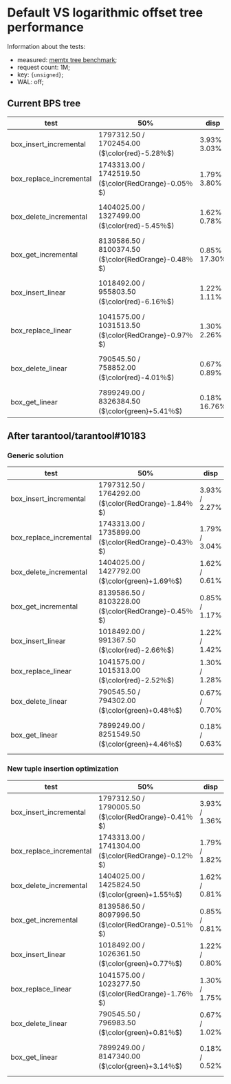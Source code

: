 # Default VS logarithmic offset tree performance

Information about the tests:
- measured: [memtx tree benchmark](https://github.com/tarantool/tarantool/pull/10288);
- request count: 1M;
- key: `{unsigned}`;
- WAL: off;


## Current BPS tree

| test                    | 50%                                                 | disp           | stdev         | t-test                           |
| ----------------------- | --------------------------------------------------- | -------------- | ------------- | -------------------------------- |
| box_insert_incremental  | 1797312.50 /<br>1702454.00 ($\color{red}-5.28％$)       | 3.93% / 3.03%  | 1.40% / 1.14% | ~                                |
| box_replace_incremental | 1743313.00 /<br>1742519.50 ($\color{RedOrange}-0.05％$) | 1.79% / 3.80%  | 0.84% / 1.24% | ~                                |
| box_delete_incremental  | 1404025.00 /<br>1327499.00 ($\color{red}-5.45％$)       | 1.62% / 0.78%  | 0.74% / 0.31% | Regression (t-value 7.33 > 3.47) |
| box_get_incremental     | 8139586.50 /<br>8100374.50 ($\color{RedOrange}-0.48％$) | 0.85% / 17.30% | 0.36% / 5.92% | ~                                |
| box_insert_linear       | 1018492.00 /<br>955803.50 ($\color{red}-6.16％$)        | 1.22% / 1.11%  | 0.85% / 0.46% | Regression (t-value 7.32 > 3.41) |
| box_replace_linear      | 1041575.00 /<br>1031513.50 ($\color{RedOrange}-0.97％$) | 1.30% / 2.26%  | 1.00% / 1.07% | ~                                |
| box_delete_linear       | 790545.50 /<br>758852.00 ($\color{red}-4.01％$)         | 0.67% / 0.89%  | 0.63% / 0.43% | Regression (t-value 6.36 > 3.37) |
| box_get_linear          | 7899249.00 /<br>8326384.50 ($\color{green}+5.41％$)     | 0.18% / 16.76% | 0.07% / 5.70% | ~                                |


## After tarantool/tarantool#10183
### Generic solution

| test                    | 50%                                                 | disp          | stdev         | t-test                             |
| ----------------------- | --------------------------------------------------- | ------------- | ------------- | ---------------------------------- |
| box_insert_incremental  | 1797312.50 /<br>1764292.00 ($\color{RedOrange}-1.84％$) | 3.93% / 2.27% | 1.40% / 0.77% | ~                                  |
| box_replace_incremental | 1743313.00 /<br>1735899.00 ($\color{RedOrange}-0.43％$) | 1.79% / 3.04% | 0.84% / 0.96% | ~                                  |
| box_delete_incremental  | 1404025.00 /<br>1427792.00 ($\color{green}+1.69％$)     | 1.62% / 0.61% | 0.74% / 0.39% | ~                                  |
| box_get_incremental     | 8139586.50 /<br>8103228.00 ($\color{RedOrange}-0.45％$) | 0.85% / 1.17% | 0.36% / 0.42% | ~                                  |
| box_insert_linear       | 1018492.00 /<br>991367.50 ($\color{red}-2.66％$)        | 1.22% / 1.42% | 0.85% / 0.77% | ~                                  |
| box_replace_linear      | 1041575.00 /<br>1015313.00 ($\color{red}-2.52％$)       | 1.30% / 1.28% | 1.00% / 0.84% | ~                                  |
| box_delete_linear       | 790545.50 /<br>794302.00 ($\color{green}+0.48％$)       | 0.67% / 0.70% | 0.63% / 0.50% | ~                                  |
| box_get_linear          | 7899249.00 /<br>8251549.50 ($\color{green}+4.46％$)     | 0.18% / 0.63% | 0.07% / 0.26% | Improvement (t-value 17.79 > 3.53) |

### New tuple insertion optimization

| test                    | 50%                                                 | disp          | stdev         | t-test                             |
| ----------------------- | --------------------------------------------------- | ------------- | ------------- | ---------------------------------- |
| box_insert_incremental  | 1797312.50 /<br>1790005.50 ($\color{RedOrange}-0.41％$) | 3.93% / 1.36% | 1.40% / 0.82% | ~                                  |
| box_replace_incremental | 1743313.00 /<br>1741304.00 ($\color{RedOrange}-0.12％$) | 1.79% / 1.82% | 0.84% / 0.81% | ~                                  |
| box_delete_incremental  | 1404025.00 /<br>1425824.50 ($\color{green}+1.55％$)     | 1.62% / 0.81% | 0.74% / 0.38% | ~                                  |
| box_get_incremental     | 8139586.50 /<br>8097996.50 ($\color{RedOrange}-0.51％$) | 0.85% / 0.81% | 0.36% / 0.55% | ~                                  |
| box_insert_linear       | 1018492.00 /<br>1026361.50 ($\color{green}+0.77％$)     | 1.22% / 0.80% | 0.85% / 0.55% | ~                                  |
| box_replace_linear      | 1041575.00 /<br>1023277.50 ($\color{RedOrange}-1.76％$) | 1.30% / 1.75% | 1.00% / 1.13% | ~                                  |
| box_delete_linear       | 790545.50 /<br>796983.50 ($\color{green}+0.81％$)       | 0.67% / 1.02% | 0.63% / 0.59% | ~                                  |
| box_get_linear          | 7899249.00 /<br>8147340.00 ($\color{green}+3.14％$)     | 0.18% / 0.52% | 0.07% / 0.22% | Improvement (t-value 14.47 > 3.50) |

